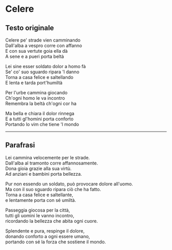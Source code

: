 # Celere

## Testo originale

Celere pe' strade vien camminando  
Dall'alba a vespro corre con affanno  
E con sua vertute goia ella dà  
A sene e a pueri porta beltà  

Lei sine esser soldato dolor a homo fà  
Se' co' suo sguardo ripara 'l danno  
Torna a casa felice e saltellando  
E lenta e tarda port'humiltà  

Per l'urbe cammina giocando  
Ch'ogni homo le va incontro  
Remembra la beltà ch'ogni cor ha  

Ma bella e chiara il dolor rinnega  
E a tutti gl'homini porta conforto  
Portando lo vim che tiene 'l mondo

---

## Parafrasi

Lei cammina velocemente per le strade.  
Dall'alba al tramonto corre affannosamente.  
Dona gioia grazie alla sua virtù.  
Ad anziani e bambini porta bellezza.

Pur non essendo un soldato, può provocare dolore all'uomo.  
Ma con il suo sguardo ripara ciò che ha fatto.  
Torna a casa felice e saltellante,  
e lentamente porta con sé umiltà.

Passeggia giocosa per la città,  
tutti gli uomini le vanno incontro,  
ricordando la bellezza che abita ogni cuore.

Splendente e pura, respinge il dolore,  
donando conforto a ogni essere umano,  
portando con sé la forza che sostiene il mondo.
